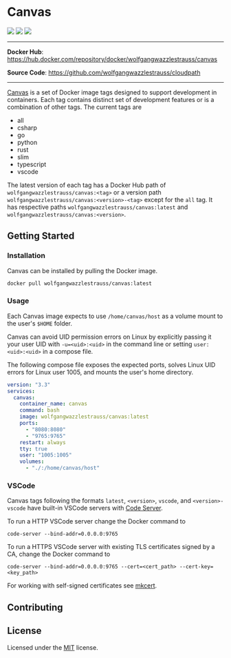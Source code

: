 # Canvas

![](https://img.shields.io/badge/code%20style-black-000000.svg)
![](https://img.shields.io/github/repo-size/wolfgangwazzlestrauss/canvas)
![](https://img.shields.io/github/license/wolfgangwazzlestrauss/canvas)

---

<!-- prettier-ignore -->
**Docker Hub**: https://hub.docker.com/repository/docker/wolfgangwazzlestrauss/canvas

**Source Code**: https://github.com/wolfgangwazzlestrauss/cloudpath

---

[Canvas](https://wolfgangwazzlestrauss.github.io/canvas) is a set of Docker
image tags designed to support development in containers. Each tag contains
distinct set of development features or is a combination of other tags. The
current tags are

- all
- csharp
- go
- python
- rust
- slim
- typescript
- vscode

The latest version of each tag has a Docker Hub path of
`wolfgangwazzlestrauss/canvas:<tag>` or a version path
`wolfgangwazzlestrauss/canvas:<version>-<tag>` except for the `all` tag. It has
respective paths `wolfgangwazzlestrauss/canvas:latest` and
`wolfgangwazzlestrauss/canvas:<version>`.

## Getting Started

### Installation

Canvas can be installed by pulling the Docker image.

```bash
docker pull wolfgangwazzlestrauss/canvas:latest
```

### Usage

Each Canvas image expects to use `/home/canvas/host` as a volume mount to the
user's `$HOME` folder.

Canvas can avoid UID permission errors on Linux by explicitly passing it your
user UID with `-u=<uid>:<uid>` in the command line or setting
`user: <uid>:<uid>` in a compose file.

The following compose file exposes the expected ports, solves Linux UID errors
for Linux user 1005, and mounts the user's home directory.

```yaml
version: "3.3"
services:
  canvas:
    container_name: canvas
    command: bash
    image: wolfgangwazzlestrauss/canvas:latest
    ports:
      - "8080:8080"
      - "9765:9765"
    restart: always
    tty: true
    user: "1005:1005"
    volumes:
      - "./:/home/canvas/host"
```

### VSCode

Canvas tags following the formats `latest`, `<version>`, `vscode`, and
`<version>-vscode` have built-in VSCode servers with [Code
Server](https://github.com/cdr/code-server).

To run a HTTP VSCode server change the Docker command to

```console
code-server --bind-addr=0.0.0.0:9765
```

To run a HTTPS VSCode server with existing TLS certificates signed by a CA,
change the Docker command to

```console
code-server --bind-addr=0.0.0.0:9765 --cert=<cert_path> --cert-key=<key_path>
```

For working with self-signed certificates see
[mkcert](https://github.com/FiloSottile/mkcert).

## Contributing

## License

Licensed under the [MIT](license.txt) license.
